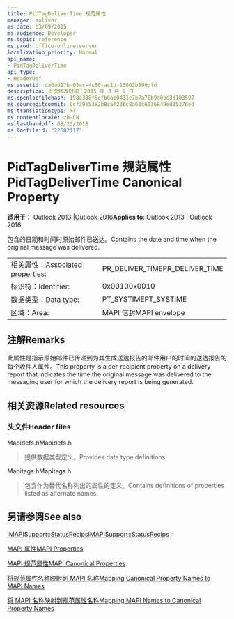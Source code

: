 ```yaml
---
title: PidTagDeliverTime 规范属性
manager: soliver
ms.date: 03/09/2015
ms.audience: Developer
ms.topic: reference
ms.prod: office-online-server
localization_priority: Normal
api_name:
- PidTagDeliverTime
api_type:
- HeaderDef
ms.assetid: da0ad17b-08ac-4c50-ac1d-13062b890dfd
description: 上次修改时间：2015 年 3 月 9 日
ms.openlocfilehash: 198e388f5cfb6ab0431e7b7a78b9a0be3d103597
ms.sourcegitcommit: 0cf39e5382b8c6f236c8a63c6036849ed3527ded
ms.translationtype: MT
ms.contentlocale: zh-CN
ms.lasthandoff: 08/23/2018
ms.locfileid: "22582117"
---
```

# <a name="pidtagdelivertime-canonical-property"></a><span data-ttu-id="3489a-103">PidTagDeliverTime 规范属性</span><span class="sxs-lookup"><span data-stu-id="3489a-103">PidTagDeliverTime Canonical Property</span></span>

  
  
<span data-ttu-id="3489a-104">**适用于**： Outlook 2013 |Outlook 2016</span><span class="sxs-lookup"><span data-stu-id="3489a-104">**Applies to**: Outlook 2013 | Outlook 2016</span></span> 
  
<span data-ttu-id="3489a-105">包含的日期和时间时原始邮件已送达。</span><span class="sxs-lookup"><span data-stu-id="3489a-105">Contains the date and time when the original message was delivered.</span></span> 
  
|||
|:-----|:-----|
|<span data-ttu-id="3489a-106">相关属性：</span><span class="sxs-lookup"><span data-stu-id="3489a-106">Associated properties:</span></span>  <br/> |<span data-ttu-id="3489a-107">PR_DELIVER_TIME</span><span class="sxs-lookup"><span data-stu-id="3489a-107">PR_DELIVER_TIME</span></span>  <br/> |
|<span data-ttu-id="3489a-108">标识符：</span><span class="sxs-lookup"><span data-stu-id="3489a-108">Identifier:</span></span>  <br/> |<span data-ttu-id="3489a-109">0x0010</span><span class="sxs-lookup"><span data-stu-id="3489a-109">0x0010</span></span>  <br/> |
|<span data-ttu-id="3489a-110">数据类型：</span><span class="sxs-lookup"><span data-stu-id="3489a-110">Data type:</span></span>  <br/> |<span data-ttu-id="3489a-111">PT_SYSTIME</span><span class="sxs-lookup"><span data-stu-id="3489a-111">PT_SYSTIME</span></span>  <br/> |
|<span data-ttu-id="3489a-112">区域：</span><span class="sxs-lookup"><span data-stu-id="3489a-112">Area:</span></span>  <br/> |<span data-ttu-id="3489a-113">MAPI 信封</span><span class="sxs-lookup"><span data-stu-id="3489a-113">MAPI envelope</span></span>  <br/> |
   
## <a name="remarks"></a><span data-ttu-id="3489a-114">注解</span><span class="sxs-lookup"><span data-stu-id="3489a-114">Remarks</span></span>

<span data-ttu-id="3489a-115">此属性是指示原始邮件已传递到为其生成送达报告的邮件用户的时间的送达报告的每个收件人属性。</span><span class="sxs-lookup"><span data-stu-id="3489a-115">This property is a per-recipient property on a delivery report that indicates the time the original message was delivered to the messaging user for which the delivery report is being generated.</span></span>
  
## <a name="related-resources"></a><span data-ttu-id="3489a-116">相关资源</span><span class="sxs-lookup"><span data-stu-id="3489a-116">Related resources</span></span>

### <a name="header-files"></a><span data-ttu-id="3489a-117">头文件</span><span class="sxs-lookup"><span data-stu-id="3489a-117">Header files</span></span>

<span data-ttu-id="3489a-118">Mapidefs.h</span><span class="sxs-lookup"><span data-stu-id="3489a-118">Mapidefs.h</span></span>
  
> <span data-ttu-id="3489a-119">提供数据类型定义。</span><span class="sxs-lookup"><span data-stu-id="3489a-119">Provides data type definitions.</span></span>
    
<span data-ttu-id="3489a-120">Mapitags.h</span><span class="sxs-lookup"><span data-stu-id="3489a-120">Mapitags.h</span></span>
  
> <span data-ttu-id="3489a-121">包含作为替代名称列出的属性的定义。</span><span class="sxs-lookup"><span data-stu-id="3489a-121">Contains definitions of properties listed as alternate names.</span></span>
    
## <a name="see-also"></a><span data-ttu-id="3489a-122">另请参阅</span><span class="sxs-lookup"><span data-stu-id="3489a-122">See also</span></span>



[<span data-ttu-id="3489a-123">IMAPISupport::StatusRecips</span><span class="sxs-lookup"><span data-stu-id="3489a-123">IMAPISupport::StatusRecips</span></span>](imapisupport-statusrecips.md)


[<span data-ttu-id="3489a-124">MAPI 属性</span><span class="sxs-lookup"><span data-stu-id="3489a-124">MAPI Properties</span></span>](mapi-properties.md)
  
[<span data-ttu-id="3489a-125">MAPI 规范属性</span><span class="sxs-lookup"><span data-stu-id="3489a-125">MAPI Canonical Properties</span></span>](mapi-canonical-properties.md)
  
[<span data-ttu-id="3489a-126">将规范属性名称映射到 MAPI 名称</span><span class="sxs-lookup"><span data-stu-id="3489a-126">Mapping Canonical Property Names to MAPI Names</span></span>](mapping-canonical-property-names-to-mapi-names.md)
  
[<span data-ttu-id="3489a-127">将 MAPI 名称映射到规范属性名称</span><span class="sxs-lookup"><span data-stu-id="3489a-127">Mapping MAPI Names to Canonical Property Names</span></span>](mapping-mapi-names-to-canonical-property-names.md)

